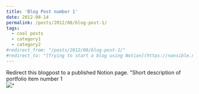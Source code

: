 ```yaml
---
title: 'Blog Post number 1'
date: 2012-08-14
permalink: /posts/2012/08/blog-post-1/
tags:
  - cool posts
  - category1
  - category2
#redirect_from: "/posts/2012/08/blog-post-1/"
#redirect_to: "[Trying to start a blog using Notion](https://nansible.notion.site/Trying-to-start-a-blog-using-github-and-Notion-#6b76f38a79c04d80b388110a9551fde3?pvs=4)"
---
```


Redirect this blogpost to a published Notion page. 
"Short description of portfolio item number 1<br/><img src='/images/500x300.png'>"
